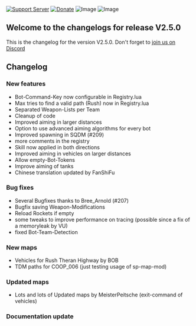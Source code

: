 [![Support Server](https://img.shields.io/discord/862736286774198322.svg?label=Discord&logo=Discord&colorB=7289da&style=for-the-badge)](https://discord.gg/K44VsQsKnx)
[![Donate](https://img.shields.io/badge/Donate-PayPal-green.svg?style=for-the-badge)](https://www.paypal.me/joe91de)
![Image](https://img.shields.io/github/downloads/Joe91/fun-bots/total?style=for-the-badge)
![Image](https://img.shields.io/github/stars/Joe91/fun-bots?style=for-the-badge)

## Welcome to the changelogs for release **V2.5.0**
This is the changelog for the version V2.5.0. Don't forget to [join us on Discord](https://discord.funbots.dev)

## Changelog

### New features
* Bot-Command-Key now configurable in Registry.lua
* Max tries to find a valid path (Rush) now in Registry.lua
* Separated Weapon-Lists per Team
* Cleanup of code
* Improved aiming in larger distances
* Option to use advanced aiming algorithms for every bot
* Improved spawning in SQDM (#209)
* more comments in the registry
* Skill now applied in both directions
* Improved aiming in vehicles on larger distances
* Allow empty-Bot-Tokens
* Improve aiming of tanks
* Chinese translation updated by FanShiFu

### Bug fixes
* Several Bugfixes thanks to Bree_Arnold (#207)
* Bugfix saving Weapon-Modifications
* Reload Rockets if empty
* some tweaks to improve performance on tracing (possible since a fix of a memoryleak by VU)
* fixed Bot-Team-Detection

### New maps
* Vehicles for Rush Theran Highway by BOB
* TDM paths for COOP_006 (just testing usage of sp-map-mod)

### Updated maps
* Lots and lots of Updated maps by MeisterPeitsche (exit-command of vehicles)

### Documentation update
